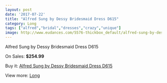 ```yaml
---
layout: post
date: '2017-07-22'
title: "Alfred Sung by Dessy Bridesmaid Dress D615"
category: Long
tags: ["alfred","bridal","dresses","crazy","unique"]
image: http://www.eudances.com/5576-thickbox_default/alfred-sung-by-dessy-bridesmaid-dress-d615.jpg
---
```

Alfred Sung by Dessy Bridesmaid Dress D615

On Sales: **$254.99**
<a href="https://www.eudances.com/en/long/1922-alfred-sung-by-dessy-bridesmaid-dress-d615.html"><amp-img layout="responsive" width="600" height="600" src="//www.eudances.com/5576-thickbox_default/alfred-sung-by-dessy-bridesmaid-dress-d615.jpg" alt="Alfred Sung by Dessy Bridesmaid Dress D615 0" /></a>
<a href="https://www.eudances.com/en/long/1922-alfred-sung-by-dessy-bridesmaid-dress-d615.html"><amp-img layout="responsive" width="600" height="600" src="//www.eudances.com/5577-thickbox_default/alfred-sung-by-dessy-bridesmaid-dress-d615.jpg" alt="Alfred Sung by Dessy Bridesmaid Dress D615 1" /></a>

Buy it: [Alfred Sung by Dessy Bridesmaid Dress D615](https://www.eudances.com/en/long/1922-alfred-sung-by-dessy-bridesmaid-dress-d615.html "Alfred Sung by Dessy Bridesmaid Dress D615")

View more: [Long](https://www.eudances.com/en/21-long "Long")